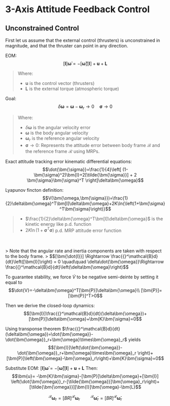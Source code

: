 # 3-Axis Attitude Feedback Control

## Unconstrained Control

First let us assume that the external control (thrusters) is unconstrained in magnitude, and that the thruster can point in any direction.

EOM:
$$[\bm{I}]\bm{\dot{\omega}} = -[\bm{\tilde{\omega}}][\bm{I}]+\bm{u}+\bm{L}$$

> Where:
>
>* $\bm{u}$ is the control vector (thrusters)
>* $\bm{L}$ is the external torque (atmospheric torque)

Goal:
$$\delta\bm{\omega} = \bm{\omega} - \bm{\omega}_r\rightarrow0 \quad \bm{\sigma}\rightarrow0$$

> Where:
>
>* $\delta\bm{\omega}$ is the angular velocity error
>* $\bm{\omega}$ is the body angular velocity
>* $\bm{\omega}_r$ is the reference angular velocity
>* $\bm{\sigma} \rightarrow0$: Represents the attitude error between body frame $\mathcal{B}$ and the reference frame $\mathcal{R}$ using MRPs.

Exact attitude tracking error kinematic
differential equations:
$$\dot{\bm{\sigma}}=\frac{1}{4}\left[
    (1-\bm{\sigma}^2)\bm{I}+2[\tilde{\bm{\sigma}}] + 2 \bm{\sigma}\bm{\sigma}^T
    \right]\delta\bm{\omega}$$

Lyapunov fincton definition:
$$V(\bm{\omega,\bm{\sigma}})=\frac{1}{2}\delta\bm{\omega}^T\bm[I]\delta\bm{\omega}+2K\ln{\left(1+\bm{\sigma}^T\bm{\sigma}\right)}$$
> * $\frac{1}{2}\delta\bm{\omega}^T\bm[I]\delta\bm{\omega}$ is the kinetic energy like p.d. function
> * $2K\ln{\left(1+\bm{\sigma}^T\bm{\sigma}\right)}$ p.d. MRP attitude error function
</br>
</br>
> Note that the angular rate and inertia components are taken with respect to the body frame.
> $$[\bm{\dot{I}}] \Rightarrow \frac{{}^\mathcal{B}d}{dt}\left([\bm{I}]\right) = 0 \quad\quad \delta\dot{\bm{\omega}}\Rightarrow \frac{{}^\mathcal{B}d}{dt}\left(\delta\bm{\omega}\right)$$

To guarantee stability, we force $\dot{V}$ to be negative semi-deinte by setting it equal to
$$\dot{V}=-\delta\bm{\omega}^T[\bm{P}]\delta\bm{\omega}\\ [\bm{P}]=[\bm{P}]^T>0$$

Then we derive the closed-loop dynamics:
$$[\bm{I}]\frac{{}^\mathcal{B}d}{dt}(\delta\bm{\omega})+[\bm{P}]\delta\bm{\omega}+\bm{K}\bm{\sigma}=0$$

Using transponse theorem $\frac{{}^\mathcal{B}d}{dt}(\delta\bm{\omega})=\dot{\bm{\omega}}-\dot{\bm{\omega}}_r+\bm{\omega}\times\bm{\omega}_r$ yields
$$[\bm{I}]\left(\dot{\bm{\omega}}-\dot{\bm{\omega}}_r+\bm{\omega}\times\bm{\omega}_r \right)+[\bm{P}]\left(\bm{\omega}-\bm{\omega}_r\right)+\bm{K}\bm{\sigma}=0$$

Substitute EOM: $[\bm{I}]\bm{\dot{\omega}} = -[\bm{\tilde{\omega}}][\bm{I}]+\bm{u}+\bm{L}$
Then:
$$\bm{u}= -\bm{K}\bm{\sigma}-[\bm{P}]\delta\bm{\omega}+[\bm{I}] \left(\dot{\bm{\omega}}_r-[\tilde{\bm{\omega}}]\bm{\omega}_r\right)+[\tilde{\bm{\omega}}][\bm{I}]\bm{\omega}-\bm{L}$$

$${}^{\mathcal{B}}\bm{\omega}_r=[BR]{}^{\mathcal{R}}\bm{\omega}_r \quad\quad
{}^{\mathcal{B}}\bm{\dot\omega}_r=[BR]{}^{\mathcal{R}}\bm{\dot\omega}_r$$

